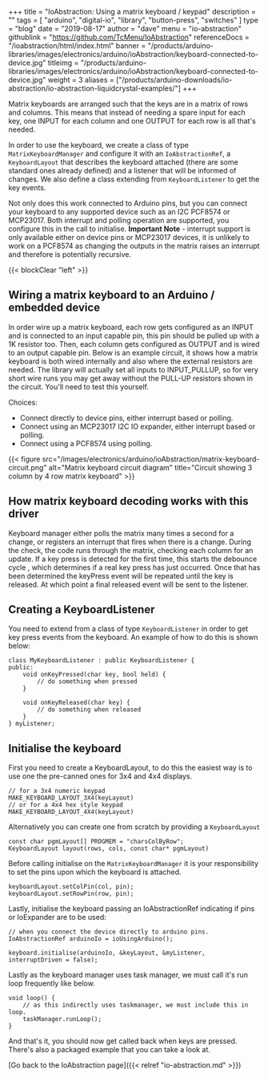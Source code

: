 +++
title = "IoAbstraction: Using a matrix keyboard / keypad"
description = ""
tags = [ "arduino", "digital-io", "library", "button-press", "switches" ]
type = "blog"
date = "2019-08-17"
author =  "dave"
menu = "io-abstraction"
githublink = "https://github.com/TcMenu/IoAbstraction"
referenceDocs = "/ioabstraction/html/index.html"
banner = "/products/arduino-libraries/images/electronics/arduino/ioAbstraction/keyboard-connected-to-device.jpg"
titleimg = "/products/arduino-libraries/images/electronics/arduino/ioAbstraction/keyboard-connected-to-device.jpg"
weight = 3
aliases = ["/products/arduino-downloads/io-abstraction/io-abstraction-liquidcrystal-examples/"]
+++

Matrix keyboards are arranged such that the keys are in a matrix of rows and columns. This means that instead of needing a spare input for each key, one INPUT for each column and one OUTPUT for each row is all that's needed.

In order to use the keyboard, we create a class of type `MatrixKeyboardManager` and configure it with an `IoAbstractionRef`, a `KeyboardLayout` that describes the keyboard attached (there are some standard ones already defined) and a listener that will be informed of changes. We also define a class extending from `KeyboardListener` to get the key events. 

Not only does this work connected to Arduino pins, but you can connect your keyboard to any supported device such as an I2C PCF8574 or MCP23017. Both interrupt and polling operation are supported, you configure this in the call to initialise. **Important Note** - interrupt support is only available either on device pins or MCP23017 devices, it is unlikely to work on a PCF8574 as changing the outputs in the matrix raises an interrupt and therefore is potentially recursive.

{{< blockClear "left" >}}

## Wiring a matrix keyboard to an Arduino / embedded device

In order wire up a matrix keyboard, each row gets configured as an INPUT and is connected to an input capable pin, this pin should be pulled up with a 1K resistor too. Then, each column gets configured as OUTPUT and is wired to an output capable pin. Below is an example circuit, it shows how a matrix keyboard is both wired internally and also where the external resistors are needed. The library will actually set all inputs to INPUT_PULLUP, so for very short wire runs you may get away without the PULL-UP resistors shown in the circuit. You'll need to test this yourself. 

Choices:

* Connect directly to device pins, either interrupt based or polling.
* Connect using an MCP23017 I2C IO expander, either interrupt based or polling.
* Connect using a PCF8574 using polling.

{{< figure src="/images/electronics/arduino/ioAbstraction/matrix-keyboard-circuit.png" alt="Matrix keyboard circuit diagram" title="Circuit showing 3 column by 4 row matrix keyboard" >}}

## How matrix keyboard decoding works with this driver

Keyboard manager either polls the matrix many times a second for a change, or registers an interrupt that fires when there is a change. During the check, the code runs through the matrix, checking each column for an update. If a key press is detected for the first time, this starts the debounce cycle , which determines if a real key press has just occurred. Once that has been determined the keyPress event will be repeated until the key is released. At which point a final released event will be sent to the listener.

## Creating a KeyboardListener

You need to extend from a class of type `KeyboardListener` in order to get key press events from the keyboard. An example of how to do this is shown below: 

    class MyKeyboardListener : public KeyboardListener {
    public:
        void onKeyPressed(char key, bool held) {
            // do something when pressed
        }
    
        void onKeyReleased(char key) {
            // do something when released    
        }
    } myListener;

## Initialise the keyboard

First you need to create a KeyboardLayout, to do this the easiest way is to use one the pre-canned ones for 3x4 and 4x4 displays.

    // for a 3x4 numeric keypad
    MAKE_KEYBOARD_LAYOUT_3X4(keyLayout)
    // or for a 4x4 hex style keypad
    MAKE_KEYBOARD_LAYOUT_4X4(keyLayout) 

Alternatively you can create one from scratch by providing a `KeyboardLayout`

    const char pgmLayout[] PROGMEM = "charsColByRow";
    KeyboardLayout layout(rows, cols, const char* pgmLayout)
 
Before calling initialise on the `MatrixKeyboardManager` it is your responsibility to set the pins upon which the keyboard is attached.

    keyboardLayout.setColPin(col, pin);
    keyboardLayout.setRowPin(row, pin);
    
Lastly, initialise the keyboard passing an IoAbstractionRef indicating if pins or IoExpander are to be used:

    // when you connect the device directly to arduino pins.
    IoAbstractionRef arduinoIo = ioUsingArduino();

    keyboard.initialise(arduinoIo, &keyLayout, &myListener, interruptDriven = false);

Lastly as the keyboard manager uses task manager, we must call it's run loop frequently like below.

    void loop() {
        // as this indirectly uses taskmanager, we must include this in loop.
        taskManager.runLoop();
    }


And that's it, you should now get called back when keys are pressed. There's also a packaged example that you can take a look at.

[Go back to the IoAbstraction page]({{< relref "io-abstraction.md" >}})
